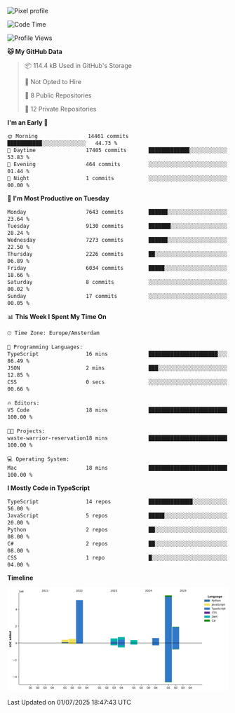 ![Pixel profile](https://pixel-profile.vercel.app/api/github-stats?username=Atchferox&screen_effect=true&theme=rainbow
)


<!--START_SECTION:waka-->
![Code Time](http://img.shields.io/badge/Code%20Time-716%20hrs%2037%20mins-blue)

![Profile Views](http://img.shields.io/badge/Profile%20Views-0-blue)

**🐱 My GitHub Data** 

> 📦 114.4 kB Used in GitHub's Storage 
 > 
> 🚫 Not Opted to Hire
 > 
> 📜 8 Public Repositories 
 > 
> 🔑 12 Private Repositories 
 > 
**I'm an Early 🐤** 

```text
🌞 Morning                14461 commits       ███████████░░░░░░░░░░░░░░   44.73 % 
🌆 Daytime                17405 commits       █████████████░░░░░░░░░░░░   53.83 % 
🌃 Evening                464 commits         ░░░░░░░░░░░░░░░░░░░░░░░░░   01.44 % 
🌙 Night                  1 commits           ░░░░░░░░░░░░░░░░░░░░░░░░░   00.00 % 
```
📅 **I'm Most Productive on Tuesday** 

```text
Monday                   7643 commits        ██████░░░░░░░░░░░░░░░░░░░   23.64 % 
Tuesday                  9130 commits        ███████░░░░░░░░░░░░░░░░░░   28.24 % 
Wednesday                7273 commits        ██████░░░░░░░░░░░░░░░░░░░   22.50 % 
Thursday                 2226 commits        ██░░░░░░░░░░░░░░░░░░░░░░░   06.89 % 
Friday                   6034 commits        █████░░░░░░░░░░░░░░░░░░░░   18.66 % 
Saturday                 8 commits           ░░░░░░░░░░░░░░░░░░░░░░░░░   00.02 % 
Sunday                   17 commits          ░░░░░░░░░░░░░░░░░░░░░░░░░   00.05 % 
```


📊 **This Week I Spent My Time On** 

```text
🕑︎ Time Zone: Europe/Amsterdam

💬 Programming Languages: 
TypeScript               16 mins             ██████████████████████░░░   86.49 % 
JSON                     2 mins              ███░░░░░░░░░░░░░░░░░░░░░░   12.85 % 
CSS                      0 secs              ░░░░░░░░░░░░░░░░░░░░░░░░░   00.66 % 

🔥 Editors: 
VS Code                  18 mins             █████████████████████████   100.00 % 

🐱‍💻 Projects: 
waste-warrior-reservation18 mins             █████████████████████████   100.00 % 

💻 Operating System: 
Mac                      18 mins             █████████████████████████   100.00 % 
```

**I Mostly Code in TypeScript** 

```text
TypeScript               14 repos            ██████████████░░░░░░░░░░░   56.00 % 
JavaScript               5 repos             █████░░░░░░░░░░░░░░░░░░░░   20.00 % 
Python                   2 repos             ██░░░░░░░░░░░░░░░░░░░░░░░   08.00 % 
C#                       2 repos             ██░░░░░░░░░░░░░░░░░░░░░░░   08.00 % 
CSS                      1 repo              █░░░░░░░░░░░░░░░░░░░░░░░░   04.00 % 
```



**Timeline**

![Lines of Code chart](https://raw.githubusercontent.com/Atchferox/Atchferox/main/assets/bar_graph.png)


 Last Updated on 01/07/2025 18:47:43 UTC
<!--END_SECTION:waka-->
